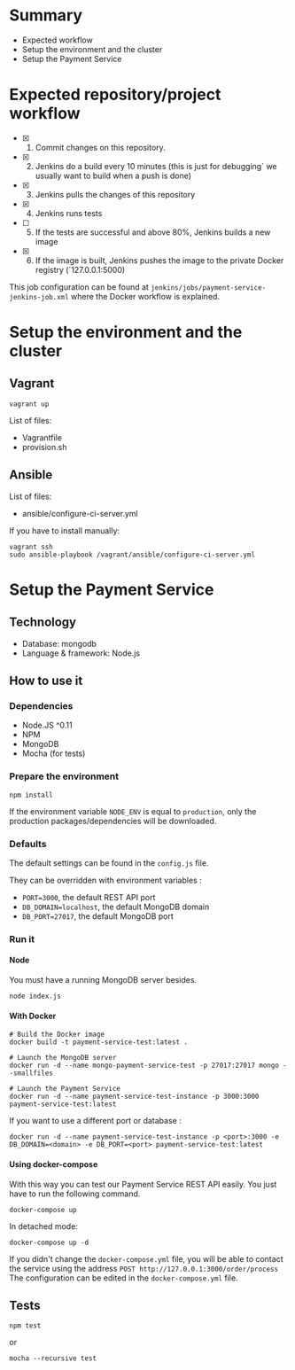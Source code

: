 # Summary

- Expected workflow
- Setup the environment and the cluster
- Setup the Payment Service

# Expected repository/project workflow

- [x] 1. Commit changes on this repository.
- [x] 2. Jenkins do a build every 10 minutes (this is just for debugging` we usually want to build when a push is done)
- [x] 3. Jenkins pulls the changes of this repository
- [x] 4. Jenkins runs tests
- [ ] 5. If the tests are successful and above 80%, Jenkins builds a new image
- [x] 6. If the image is built, Jenkins pushes the image to the private Docker registry (`127.0.0.1:5000)

This job configuration can be found at `jenkins/jobs/payment-service-jenkins-job.xml` where the Docker workflow is 
explained.

# Setup the environment and the cluster

## Vagrant

    vagrant up
    
List of files:

- Vagrantfile
- provision.sh

## Ansible

List of files:

- ansible/configure-ci-server.yml

If you have to install manually:

    vagrant ssh
    sudo ansible-playbook /vagrant/ansible/configure-ci-server.yml

# Setup the Payment Service

## Technology

- Database: mongodb
- Language & framework: Node.js

## How to use it

### Dependencies

- Node.JS ^0.11
- NPM
- MongoDB
- Mocha (for tests)

### Prepare the environment

    npm install
    
If the environment variable `NODE_ENV` is equal to `production`, only the production packages/dependencies will be 
downloaded.
    
### Defaults

The default settings can be found in the `config.js` file.

They can be overridden with environment variables :

- `PORT=3000`, the default REST API port
- `DB_DOMAIN=localhost`, the default MongoDB domain
- `DB_PORT=27017`, the default MongoDB port

### Run it

#### Node

You must have a running MongoDB server besides.

    node index.js
    
#### With Docker

    # Build the Docker image
    docker build -t payment-service-test:latest .
    
    # Launch the MongoDB server
    docker run -d --name mongo-payment-service-test -p 27017:27017 mongo --smallfiles
    
    # Launch the Payment Service
    docker run -d --name payment-service-test-instance -p 3000:3000 payment-service-test:latest
    
If you want to use a different port or database :

    docker run -d --name payment-service-test-instance -p <port>:3000 -e DB_DOMAIN=<domain> -e DB_PORT=<port> payment-service-test:latest
    
#### Using docker-compose

With this way you can test our Payment Service REST API easily. You just have to run the following command.

    docker-compose up
    
In detached mode:

    docker-compose up -d
    
If you didn't change the `docker-compose.yml` file, you will be able to contact the service using the address 
`POST http://127.0.0.1:3000/order/process`
The configuration can be edited in the `docker-compose.yml` file.
    
## Tests

    npm test
    
or

    mocha --recursive test
